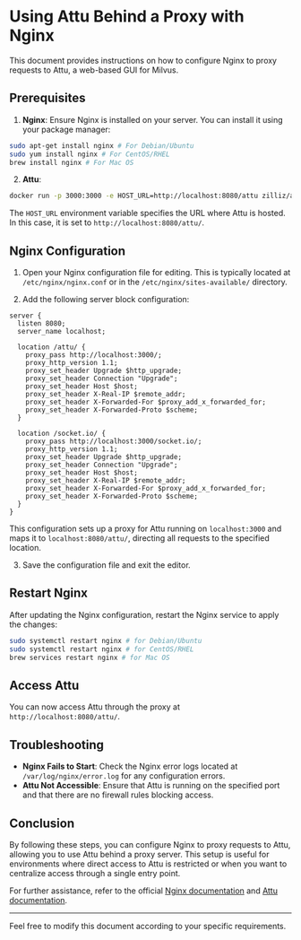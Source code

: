 # Using Attu Behind a Proxy with Nginx

This document provides instructions on how to configure Nginx to proxy requests to Attu, a web-based GUI for Milvus.

## Prerequisites

1. **Nginx**: Ensure Nginx is installed on your server. You can install it using your package manager:

```bash
sudo apt-get install nginx # For Debian/Ubuntu
sudo yum install nginx # For CentOS/RHEL
brew install nginx # For Mac OS
```

2. **Attu**:

```bash
docker run -p 3000:3000 -e HOST_URL=http://localhost:8080/attu zilliz/attu:dev
```

The `HOST_URL` environment variable specifies the URL where Attu is hosted. In this case, it is set to `http://localhost:8080/attu/`.

## Nginx Configuration

1. Open your Nginx configuration file for editing. This is typically located at `/etc/nginx/nginx.conf` or in the `/etc/nginx/sites-available/` directory.

2. Add the following server block configuration:

```nginx
server {
  listen 8080;
  server_name localhost;

  location /attu/ {
    proxy_pass http://localhost:3000/;
    proxy_http_version 1.1;
    proxy_set_header Upgrade $http_upgrade;
    proxy_set_header Connection "Upgrade";
    proxy_set_header Host $host;
    proxy_set_header X-Real-IP $remote_addr;
    proxy_set_header X-Forwarded-For $proxy_add_x_forwarded_for;
    proxy_set_header X-Forwarded-Proto $scheme;
  }

  location /socket.io/ {
    proxy_pass http://localhost:3000/socket.io/;
    proxy_http_version 1.1;
    proxy_set_header Upgrade $http_upgrade;
    proxy_set_header Connection "Upgrade";
    proxy_set_header Host $host;
    proxy_set_header X-Real-IP $remote_addr;
    proxy_set_header X-Forwarded-For $proxy_add_x_forwarded_for;
    proxy_set_header X-Forwarded-Proto $scheme;
  }
}
```

This configuration sets up a proxy for Attu running on `localhost:3000` and maps it to `localhost:8080/attu/`, directing all requests to the specified location.

3. Save the configuration file and exit the editor.

## Restart Nginx

After updating the Nginx configuration, restart the Nginx service to apply the changes:

```bash
sudo systemctl restart nginx # for Debian/Ubuntu
sudo systemctl restart nginx # for CentOS/RHEL
brew services restart nginx # for Mac OS
```

## Access Attu

You can now access Attu through the proxy at `http://localhost:8080/attu/`.

## Troubleshooting

- **Nginx Fails to Start**: Check the Nginx error logs located at `/var/log/nginx/error.log` for any configuration errors.
- **Attu Not Accessible**: Ensure that Attu is running on the specified port and that there are no firewall rules blocking access.

## Conclusion

By following these steps, you can configure Nginx to proxy requests to Attu, allowing you to use Attu behind a proxy server. This setup is useful for environments where direct access to Attu is restricted or when you want to centralize access through a single entry point.

For further assistance, refer to the official [Nginx documentation](https://nginx.org/en/docs/) and [Attu documentation](https://github.com/milvus-io/attu).

---

Feel free to modify this document according to your specific requirements.
